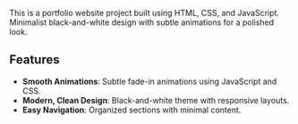 This is a portfolio website project built using HTML, CSS, and JavaScript. Minimalist black-and-white design with subtle animations for a polished look.

## Features

- **Smooth Animations**: Subtle fade-in animations using JavaScript and CSS.
- **Modern, Clean Design**: Black-and-white theme with responsive layouts.
- **Easy Navigation**: Organized sections with minimal content.




